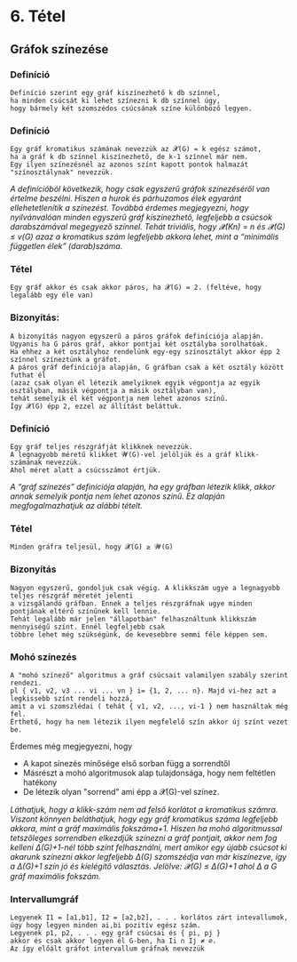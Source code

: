 # 6. Tétel
## Gráfok színezése

### Definíció
```
Definíció szerint egy gráf kiszínezhető k db színnel,
ha minden csúcsát ki lehet színezni k db színnel úgy,
hogy bármely két szomszédos csúcsának színe különböző legyen.
```
### Definíció
```
Egy gráf kromatikus számának nevezzük az 𝓧(G) = k egész számot,
ha a gráf k db színnel kiszínezhető, de k-1 színnel már nem.
Egy ilyen színezésnél az azonos színt kapott pontok halmazát "színosztálynak" nevezzük.
```
*A definícióból következik, hogy csak egyszerű gráfok színezéséről van értelme beszélni.
Hiszen a hurok és párhuzamos élek egyaránt ellehetetlenítik a színezést.
Továbbá érdemes megjegyezni, hogy nyilvánvalóan minden egyszerű gráf kiszínezhető,
legfeljebb a csúcsok darabszámával megegyező színnel. Tehát triviális,
hogy 𝓧(Kn) = n és 𝓧(G) ≤ v(G) azaz a kromatikus szám legfeljebb akkora lehet,
mint a “minimális független élek” (darab)száma.*
### Tétel
`Egy gráf akkor és csak akkor páros, ha 𝓧(G) = 2. (feltéve, hogy legalább egy éle van)`
### Bizonyítás:
```
A bizonyítás nagyon egyszerű a páros gráfok definíciója alapján.
Ugyanis ha G páros gráf, akkor pontjai két osztályba sorolhatóak.
Ha ehhez a két osztályhoz rendelünk egy-egy színosztályt akkor épp 2 színnel színeztünk a gráfot.
A páros gráf definíciója alapján, G gráfban csak a két osztály között futhat él
(azaz csak olyan él létezik amelyiknek egyik végpontja az egyik osztályban, másik végpontja a másik osztályban van),
tehát semelyik él két végpontja nem lehet azonos színű.
Így 𝓧(G) épp 2, ezzel az állítást beláttuk.
```
### Definíció
```
Egy gráf teljes részgráfját klikknek nevezzük.
A legnagyobb méretű klikket 𝓦(G)-vel jelöljük és a gráf klikk-számának nevezzük.
Ahol méret alatt a csúcsszámot értjük.
```
*A “gráf színezés” definíciója alapján, ha egy gráfban létezik klikk, akkor annak semelyik pontja nem lehet azonos színű. Ez alapján megfogalmazhatjuk az alábbi tételt.*
### Tétel
```
Minden gráfra teljesül, hogy 𝓧(G) ≥ 𝓦(G)
```
### Bizonyítás
```
Nagyon egyszerű, gondoljuk csak végig. A klikkszám ugye a legnagyobb teljes részgráf méretét jelenti
a vizsgálandó gráfban. Ennek a teljes részgráfnak ugye minden pontjának eltérő színűnek kell lennie.
Tehát legalább már jelen "állapotban" felhasználtunk klikkszám mennyiségű színt. Ennél legfeljebb csak
többre lehet még szükségünk, de kevesebbre semmi féle képpen sem.
```
### Mohó színezés
```
A "mohó színező" algoritmus a gráf csúcsait valamilyen szabály szerint rendezi.
pl { v1, v2, v3 ... vi ... vn } i= {1, 2, ... n}. Majd vi-hez azt a legkissebb színt rendeli hozzá,
amit a vi szomszlédai ( tehát { v1, v2, ..., vi-1 } nem használtak még fel.
Érthető, hogy ha nem létezik ilyen megfelelő szín akkor új színt vezet be.
```
Érdemes még megjegyezni, hogy
* A kapot sínezés minősége első sorban függ a sorrendtől
* Másrészt a mohó algoritmusok alap tulajdonsága, hogy nem feltétlen hatékony
* De létezik olyan "sorrend" ami épp a 𝓧(G)-vel színez.

*Láthatjuk, hogy a klikk-szám nem ad felső korlátot a kromatikus számra. Viszont könnyen beláthatjuk, hogy egy gráf kromatikus száma legfeljebb akkora, mint a gráf maximális fokszáma+1. Hiszen ha mohó algoritmussal tetszőleges sorrendben elkezdjük színezni a gráf pontjait, akkor nem fog kelleni ∆(G)+1-nél több színt felhasználni, mert amikor egy újabb csúcsot ki akarunk színezni akkor legfeljebb ∆(G) szomszédja van már kiszínezve, így a ∆(G)+1 szín jó és kielégítő választás.
Jelölve: 𝓧(G) ≤ ∆(G)+1 ahol ∆ a  G gráf maximális fokszám.*

### Intervallumgráf
```
Legyenek I1 = [a1,b1], I2 = [a2,b2], . . . korlátos zárt intevallumok,
úgy hogy legyen minden ai,bi pozitív egész szám.
Legyenek p1, p2, . . . egy gráf csúcsai és { pi, pj }
akkor és csak akkor legyen él G-ben, ha Ii ∩ Ij ≠ ∅.
Az így előált gráfot intervallum gráfnak nevezzük
```





